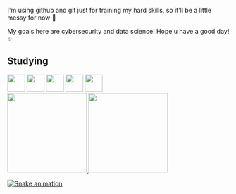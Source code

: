 I'm using github and git just for training my hard skills, so it'll be a little messy for now 🤔

My goals here are cybersecurity and data science! Hope u have a good day!✨ 

## Studying
<img loading="lazy" src="https://cdn.jsdelivr.net/gh/devicons/devicon@latest/icons/javascript/javascript-original.svg" width="40" height="40"/>
<img loading="lazy" src="https://cdn.jsdelivr.net/gh/devicons/devicon@latest/icons/c/c-original.svg" width="40" height="40" />
<img loading="lazy" src="https://cdn.jsdelivr.net/gh/devicons/devicon@latest/icons/csharp/csharp-original.svg" width="40" height="40"/>
<img loading="lazy" src="https://cdn.jsdelivr.net/gh/devicons/devicon@latest/icons/mysql/mysql-original.svg" width="40" height="40" />
<img loading="lazy" src="https://cdn.jsdelivr.net/gh/devicons/devicon@latest/icons/python/python-original.svg" width="40" height="40"/>


<div>
<a href="https://github.com/geovanabots">
<img loading="lazy" height="180em" src="https://github-readme-stats.vercel.app/api/top-langs/?username=geovanabots&layout=compact&langs_count=7&theme=dracula"/>
<img loading="lazy" height="180em" src="https://github-readme-stats.vercel.app/api?username=geovanabots&show_icons=true&theme=dracula&include_all_commits=true&count_private=true"/>
</div>

![Snake animation](https://github.com/geovanabots/geovanabots/blob/output/github-contribution-grid-snake.svg)

